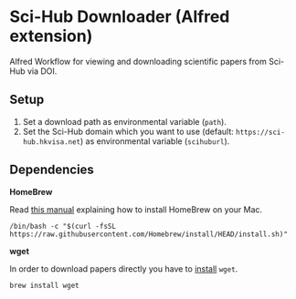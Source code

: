 # Sci-Hub Downloader (Alfred extension)

Alfred Workflow for viewing and downloading scientific papers from Sci-Hub via DOI.

## Setup

1. Set a download path as environmental variable (`path`).
2. Set the Sci-Hub domain which you want to use (default: `https://sci-hub.hkvisa.net`) as environmental variable (`scihuburl`).

## Dependencies

**HomeBrew**

Read [this manual](https://brew.sh/index_de) explaining how to install HomeBrew on your Mac. 

```
/bin/bash -c "$(curl -fsSL https://raw.githubusercontent.com/Homebrew/install/HEAD/install.sh)"
```

**wget**

In order to download papers directly you have to [install](https://formulae.brew.sh/formula/wget) `wget`.

```
brew install wget
```


